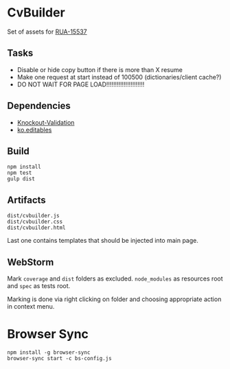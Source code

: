 CvBuilder
=========

Set of assets for [RUA-15537](https://rabota.atlassian.net/browse/RUA-15537)

Tasks
-----

 * Disable or hide copy button if there is more than X resume
 * Make one request at start instead of 100500 (dictionaries/client cache?)
 * DO NOT WAIT FOR PAGE LOAD!!!!!!!!!!!!!!!!!!!!!!

Dependencies
------------

 * [Knockout-Validation](https://github.com/Knockout-Contrib/Knockout-Validation)
 * [ko.editables](https://github.com/romanych/ko.editables)

Build
-----

	npm install
	npm test
	gulp dist

Artifacts
---------

	dist/cvbuilder.js
	dist/cvbuilder.css
	dist/cvbuilder.html

Last one contains templates that should be injected into main page.

WebStorm
--------

Mark `coverage` and `dist` folders as excluded. `node_modules` as resources root and `spec` as tests root.

Marking is done via right clicking on folder and choosing appropriate action in context menu.

Browser Sync
============

	npm install -g browser-sync
	browser-sync start -c bs-config.js
